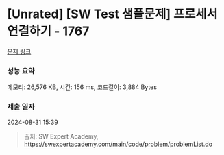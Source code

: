 # [Unrated] [SW Test 샘플문제] 프로세서 연결하기 - 1767 

[문제 링크](https://swexpertacademy.com/main/code/problem/problemDetail.do?contestProbId=AV4suNtaXFEDFAUf) 

### 성능 요약

메모리: 26,576 KB, 시간: 156 ms, 코드길이: 3,884 Bytes

### 제출 일자

2024-08-31 15:39



> 출처: SW Expert Academy, https://swexpertacademy.com/main/code/problem/problemList.do